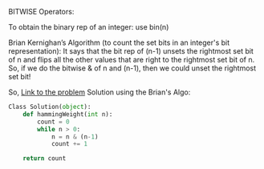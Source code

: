 BITWISE Operators:

To obtain the binary rep of an integer: use bin(n)

Brian Kernighan’s Algorithm (to count the set bits in an integer's bit representation):
It says that the bit rep of (n-1) unsets the rightmost set bit of n and flips all the other values that are right to the rightmost set bit of n. So, if we do the bitwise & of n and (n-1), then we could unset the rightmost set bit! 

So,
[Link to the problem](https://leetcode.com/problems/number-of-1-bits/submissions/)
Solution using the Brian's Algo:

```python
Class Solution(object):
    def hammingWeight(int n):
        count = 0
        while n > 0:
            n = n & (n-1)
            count += 1

    return count
```